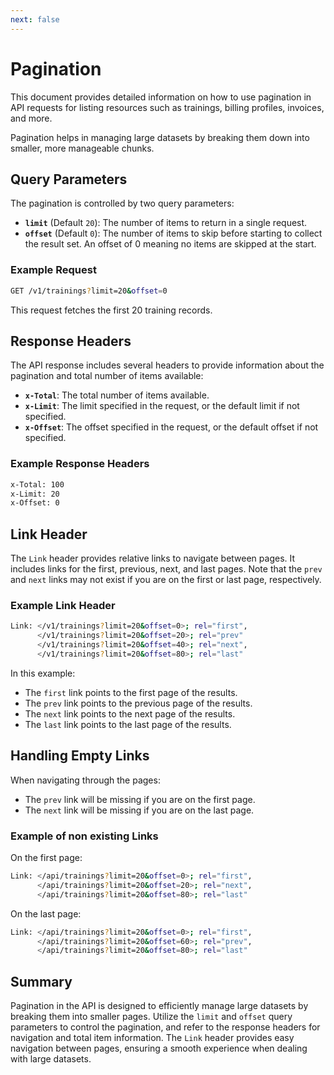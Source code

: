 ```yaml
---
next: false
---
```


# Pagination

This document provides detailed information on how to use pagination in API requests for listing resources such as trainings, billing profiles, invoices, and more.

Pagination helps in managing large datasets by breaking them down into smaller, more manageable chunks.

## Query Parameters

The pagination is controlled by two query parameters:

- **`limit`** (Default `20`): The number of items to return in a single request.
- **`offset`** (Default `0`): The number of items to skip before starting to collect the result set. An offset of 0 meaning no items are skipped at the start.

### Example Request

```bash
GET /v1/trainings?limit=20&offset=0
```

This request fetches the first 20 training records.

## Response Headers

The API response includes several headers to provide information about the pagination and total number of items available:

- **`x-Total`**: The total number of items available.
- **`x-Limit`**: The limit specified in the request, or the default limit if not specified.
- **`x-Offset`**: The offset specified in the request, or the default offset if not specified.

### Example Response Headers

```bash
x-Total: 100
x-Limit: 20
x-Offset: 0
```

## Link Header

The `Link` header provides relative links to navigate between pages. It includes links for the first, previous, next, and last pages. Note that the `prev` and `next` links may not exist if you are on the first or last page, respectively.

### Example Link Header

```bash
Link: </v1/trainings?limit=20&offset=0>; rel="first",
      </v1/trainings?limit=20&offset=20>; rel="prev"
      </v1/trainings?limit=20&offset=40>; rel="next",
      </v1/trainings?limit=20&offset=80>; rel="last"
```

In this example:
- The `first` link points to the first page of the results.
- The `prev` link points to the previous page of the results.
- The `next` link points to the next page of the results.
- The `last` link points to the last page of the results.

## Handling Empty Links

When navigating through the pages:
- The `prev` link will be missing if you are on the first page.
- The `next` link will be missing if you are on the last page.

### Example of non existing Links

On the first page:
```bash
Link: </api/trainings?limit=20&offset=0>; rel="first",
      </api/trainings?limit=20&offset=20>; rel="next",
      </api/trainings?limit=20&offset=80>; rel="last"
```

On the last page:
```bash
Link: </api/trainings?limit=20&offset=0>; rel="first",
      </api/trainings?limit=20&offset=60>; rel="prev",
      </api/trainings?limit=20&offset=80>; rel="last"
```

## Summary

Pagination in the API is designed to efficiently manage large datasets by breaking them into smaller pages. Utilize the `limit` and `offset` query parameters to control the pagination, and refer to the response headers for navigation and total item information. The `Link` header provides easy navigation between pages, ensuring a smooth experience when dealing with large datasets.